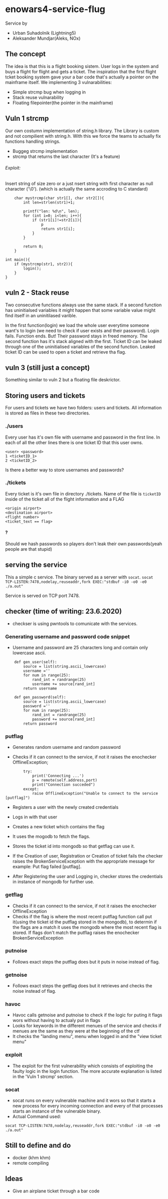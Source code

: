 # enowars4-service-flug

Service by
* Urban Suhadolnik (Lightning5)
* Aleksander Mundjar(Aleks, NOx)


## The concept

The idea is that this is a flight booking sistem. User logs in the system and buys a flight for flight and gets a ticket. The inspiration that the first flight tcket booking system gave your a bar code that's actually a pointer on the mainframe itself.
We implementing 3 vulnarabilities:

* Simple strcmp bug when logging in
* Stack reuse vulnarability
* Floating filepointer(the pointer in the mainframe)


## Vuln 1 strcmp
Our own costumn implementation of string.h library. The Library is custom and not compilient with string.h. With this we force the teams to actually fix functions handling strings.

* Buggeg strcmp implementation
* strcmp that returns the last character (It's a feature)


###### Exploit:
Insert string of size zero or a just nsert string with first character as null character ('\0'). (which is actually the same accroding to C standard)

```
    char mystrcmp(char str1[], char str2[]){
        int len=strlen(str1)+1;

        printf("len: %d\n", len);
        for (int i=0; i<len; i++){
            if (str1[i]!=str2[i]){
                p
                return str1[i];
            }
        }

        return 0;
    }
```

    int main(){
        if (mystrcmp(str1, str2)){
            login();
        }
    }
    
## vuln 2 - Stack reuse

Two consecutive functions always use the same stack. If a second function has uninitialsed variables it might happen that some variable value might find itself in an uninitilased varible.

In the first function(login) we load the whole user everytime someone want's to login (we need to check if user exists and their password). Login fails. Function ends. But! Their password stays in freed memory.
The second function has it's stack aligned with the first. Ticket ID can be leaked through one of the uninitialised variables of the second function.
Leaked ticket ID can be used to open a ticket and retrieve tha flag.


## vuln 3 (still just a concept)

Something similar to vuln 2 but a floating file deskrictor.

## Storing users and tickets
For users and tickets we have two folders: users and tickets. All information is stored as files in these two directories.

### ./users
Every user has it's own file with username and password in the first line. In each of all the other lines there is one ticket ID that this user owns.

    <user> <password>
    1 <ticketID_1>
    2 <ticketID_2>
    
    
Is there a better way to store usernames and passwords?

### ./tickets

Every ticket is it's own file in directory ./tickets. Name of the file is `ticketID` inside of the ticket all of the flight information and a FLAG
    
    <origin airport>
    <destination airport>
    <flight number>
    <ticket_text == flag>
    
#### ?
Should we hash passwords so players don't leak their own passwords(yeah people are that stupid)

## serving the service

This a simple c service. The binary served as a server with `socat`.
`socat TCP-LISTEN:7478,nodelay,reuseaddr,fork EXEC:"stdbuf -i0 -o0 -e0 ./a.out"`

Service is served on TCP port 7478.


## checker (time of writing: 23.6.2020)
- checkser is using pwntools to comunicate with the services.

### Generating username and password code snippet
- Username and password are 25 characters long and contain only lowercase ascii.
```
    def gen_user(self): 
        source = list(string.ascii_lowercase)
        username =''
        for num in range(25):
            rand_int = randrange(25)
            username += source[rand_int]
        return username

    def gen_password(self): 
        source = list(string.ascii_lowercase)
        password =''
        for num in range(25):
            rand_int = randrange(25)
            password += source[rand_int]
        return password
```

### putflag
- Generates random username and random password

- Checks if it can connect to the service, if not it raises the enochecker OfflineException;

```        
        try:
            print('Connecting ...')
            p = remote(self.address,port)
            print("Connection succeded")
        except:
            raise OfflineException("Unable to connect to the service [putflag]")
```
- Registers a user with the newly created credentials
- Logs in with that user
- Creates a new ticket which contains the flag
- It uses the mogodb to fetch the flags.
- Stores the ticket id into mongodb so that getflag can use it.
- If the Creation of user, Registration or Creation of ticket fails the checker raises the BrokenServiceException with the appropriate message for example: Put flag failed [putflag].

- After Registering the user and Logging in, checker stores the credentials in instance of mongodb for further use.



### getflag

- Checks if it can connect to the service, if not it raises the enochecker OfflineException
- Checks if the flag is where the most recent putflag function call put it(using the ticket id the putflag stored in the mongodb), to determin if the flags are a match it uses the mongodb where the most recent flag is stored. If flags don't match the putflag raises the enochecker BrokenServiceException


### putnoise

- Follows exact steps the putflag does but it puts in noise instead of flag.

### getnoise
- Follows exact steps the getflag does but it retrieves and checks the noise instead of flag.

### havoc

- Havoc calls getnoise and putnoise to check if the logic for puting it flags wors without having to actualy put in flags
- Looks for keywords in the different menues of the service and checks if menues are the same as they were at the beginning of the ctf
- It checks the "landing menu", menu when logged in and the "view ticket menu"


### exploit

- The exploit for the first vulnerability which consists of exploiting the faulty logic in the login function. The more accurate explanation is listed in the 'Vuln 1 strcmp' section.


### socat

- socat runs on every vulnerable machine and it wors so that it starts a new process for every incoming connection and every of that processes starts an instance of the vulnerable binary.
- Actual Command used:
``` 
socat TCP-LISTEN:7478,nodelay,reuseaddr,fork EXEC:"stdbuf -i0 -o0 -e0 ./a.out"
```
## Still to define and do

* docker (khm khm)
* remote compiling


## Ideas


* Give an airplane ticket through a bar code

